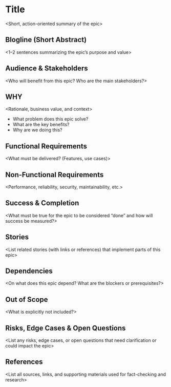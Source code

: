 # Title
<Short, action-oriented summary of the epic>

## Blogline (Short Abstract)
<1–2 sentences summarizing the epic’s purpose and value>

## Audience & Stakeholders
<Who will benefit from this epic? Who are the main stakeholders?>

## WHY
<Rationale, business value, and context>
- What problem does this epic solve?
- What are the key benefits?
- Why are we doing this?

## Functional Requirements
<What must be delivered? (Features, use cases)>

## Non-Functional Requirements
<Performance, reliability, security, maintainability, etc.>

## Success & Completion
<What must be true for the epic to be considered “done” and how will success be measured?>

## Stories
<List related stories (with links or references) that implement parts of this epic>

## Dependencies
<On what does this epic depend? What are the blockers or prerequisites?>

## Out of Scope
<What is explicitly not included?>

## Risks, Edge Cases & Open Questions
<List any risks, edge cases, or open questions that need clarification or could impact the epic>

## References
<List all sources, links, and supporting materials used for fact-checking and research>
